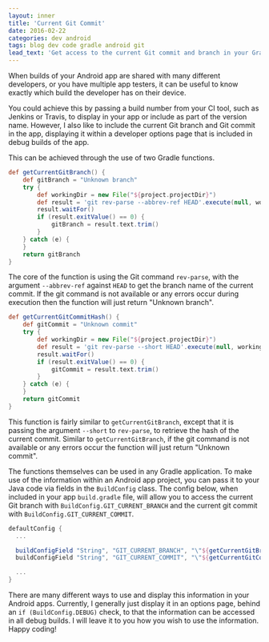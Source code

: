 ```yaml
---
layout: inner
title: 'Current Git Commit'
date: 2016-02-22
categories: dev android
tags: blog dev code gradle android git
lead_text: 'Get access to the current Git commit and branch in your Gradle projects, for example displaying it in an Android app.'
---
```


When builds of your Android app are shared with many different developers, or you have multiple app testers, it can be useful to know exactly which build the developer has on their device.

You could achieve this by passing a build number from your CI tool, such as Jenkins or Travis, to display in your app or include as part of the version name. However, I also like to include the current Git branch and Git commit in the app, displaying it within a developer options page that is included in debug builds of the app.

This can be achieved through the use of two Gradle functions.

```groovy
def getCurrentGitBranch() {
    def gitBranch = "Unknown branch"
    try {
        def workingDir = new File("${project.projectDir}")
        def result = 'git rev-parse --abbrev-ref HEAD'.execute(null, workingDir)
        result.waitFor()
        if (result.exitValue() == 0) {
            gitBranch = result.text.trim()
        }
    } catch (e) {
    }
    return gitBranch
}
```

The core of the function is using the Git command `rev-parse`, with the argument `--abbrev-ref` against `HEAD` to get the branch name of the current commit. If the git command is not available or any errors occur during execution then the function will just return "Unknown branch".

```groovy
def getCurrentGitCommitHash() {
    def gitCommit = "Unknown commit"
    try {
        def workingDir = new File("${project.projectDir}")
        def result = 'git rev-parse --short HEAD'.execute(null, workingDir)
        result.waitFor()
        if (result.exitValue() == 0) {
            gitCommit = result.text.trim()
        }
    } catch (e) {
    }
    return gitCommit
}
```

This function is fairly similar to `getCurrentGitBranch`, except that it is passing the argument `--short` to `rev-parse`, to retrieve the hash of the current commit. Similar to `getCurrentGitBranch`, if the git command is not available or any errors occur the function will just return "Unknown commit".

The functions themselves can be used in any Gradle application. To make use of the information within an Android app project, you can pass it to your Java code via fields in the `BuildConfig` class. The config below, when included in your app `build.gradle` file, will allow you to access the current Git branch with `BuildConfig.GIT_CURRENT_BRANCH` and the current git commit with `BuildConfig.GIT_CURRENT_COMMIT`.

```groovy
defaultConfig {
  ...

  buildConfigField "String", "GIT_CURRENT_BRANCH", "\"${getCurrentGitBranch()}\""
  buildConfigField "String", "GIT_CURRENT_COMMIT", "\"${getCurrentGitCommitHash()}\""

  ...
}
```

There are many different ways to use and display this information in your Android apps. Currently, I generally just display it in an options page, behind an `if (BuildConfig.DEBUG)` check, to that the information can be accessed in all debug builds. I will leave it to you how you wish to use the information. Happy coding!
